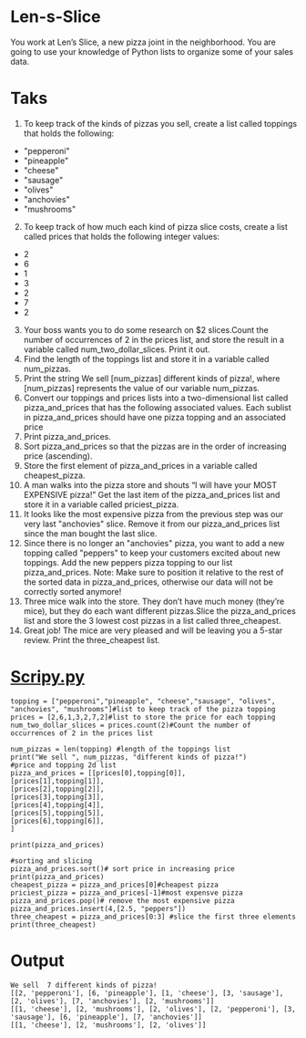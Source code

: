 # Len-s-Slice
You work at Len’s Slice, a new pizza joint in the neighborhood. You are going to use your knowledge of Python lists to organize some of your sales data.

Taks
=

1. To keep track of the kinds of pizzas you sell, create a list called toppings that holds the following:
- "pepperoni" 
- "pineapple"
- "cheese"
- "sausage"
- "olives"
- "anchovies"
- "mushrooms"

2. To keep track of how much each kind of pizza slice costs, create a list called prices that holds the following integer values:
- 2
- 6
- 1
- 3
- 2
- 7
- 2

3. Your boss wants you to do some research on $2 slices.Count the number of occurrences of 2 in the prices list, and store the result in a variable called num_two_dollar_slices. Print it out.
4. Find the length of the toppings list and store it in a variable called num_pizzas.
5. Print the string We sell [num_pizzas] different kinds of pizza!, where [num_pizzas] represents the value of our variable num_pizzas.
6. Convert our toppings and prices lists into a two-dimensional list called pizza_and_prices that has the following associated values. Each sublist in pizza_and_prices should have one pizza topping and an associated price
7. Print pizza_and_prices.
8. Sort pizza_and_prices so that the pizzas are in the order of increasing price (ascending).
9. Store the first element of pizza_and_prices in a variable called cheapest_pizza.
10. A man walks into the pizza store and shouts “I will have your MOST EXPENSIVE pizza!” Get the last item of the pizza_and_prices list and store it in a variable called priciest_pizza.
11. It looks like the most expensive pizza from the previous step was our very last "anchovies" slice. Remove it from our pizza_and_prices list since the man bought the last slice.
12. Since there is no longer an "anchovies" pizza, you want to add a new topping called "peppers" to keep your customers excited about new toppings. Add the new peppers pizza topping to our list pizza_and_prices. Note: Make sure to position it relative to the rest of the sorted data in pizza_and_prices, otherwise our data will not be correctly sorted anymore!
13. Three mice walk into the store. They don’t have much money (they’re mice), but they do each want different pizzas.Slice the pizza_and_prices list and store the 3 lowest cost pizzas in a list called three_cheapest.
14. Great job! The mice are very pleased and will be leaving you a 5-star review. Print the three_cheapest list.

[Scripy.py]()
=
```
topping = ["pepperoni","pineapple", "cheese","sausage", "olives", "anchovies", "mushrooms"]#list to keep track of the pizza topping
prices = [2,6,1,3,2,7,2]#list to store the price for each topping
num_two_dollar_slices = prices.count(2)#Count the number of occurrences of 2 in the prices list

num_pizzas = len(topping) #length of the toppings list
print("We sell ", num_pizzas, "different kinds of pizza!")
#price and topping 2d list
pizza_and_prices = [[prices[0],topping[0]],
[prices[1],topping[1]],
[prices[2],topping[2]],
[prices[3],topping[3]],
[prices[4],topping[4]],
[prices[5],topping[5]],
[prices[6],topping[6]],
]

print(pizza_and_prices)

#sorting and slicing
pizza_and_prices.sort()# sort price in increasing price
print(pizza_and_prices)
cheapest_pizza = pizza_and_prices[0]#cheapest pizza
priciest_pizza = pizza_and_prices[-1]#most expensve pizza
pizza_and_prices.pop()# remove the most expensive pizza 
pizza_and_prices.insert(4,[2.5, "peppers"])
three_cheapest = pizza_and_prices[0:3] #slice the first three elements
print(three_cheapest)
```
Output
=
```
We sell  7 different kinds of pizza!
[[2, 'pepperoni'], [6, 'pineapple'], [1, 'cheese'], [3, 'sausage'], [2, 'olives'], [7, 'anchovies'], [2, 'mushrooms']]
[[1, 'cheese'], [2, 'mushrooms'], [2, 'olives'], [2, 'pepperoni'], [3, 'sausage'], [6, 'pineapple'], [7, 'anchovies']]
[[1, 'cheese'], [2, 'mushrooms'], [2, 'olives']]
```
